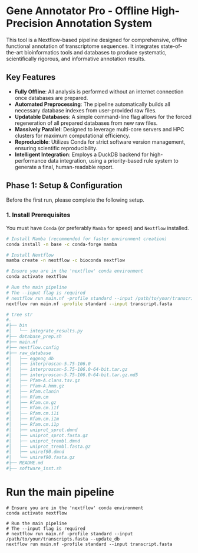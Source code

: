 # Gene Annotator Pro - Offline High-Precision Annotation System

This tool is a Nextflow-based pipeline designed for comprehensive, offline functional annotation of transcriptome sequences. It integrates state-of-the-art bioinformatics tools and databases to produce systematic, scientifically rigorous, and informative annotation results.

## Key Features

-   **Fully Offline**: All analysis is performed without an internet connection once databases are prepared.
-   **Automated Preprocessing**: The pipeline automatically builds all necessary database indexes from user-provided raw files.
-   **Updatable Databases**: A simple command-line flag allows for the forced regeneration of all prepared databases from new raw files.
-   **Massively Parallel**: Designed to leverage multi-core servers and HPC clusters for maximum computational efficiency.
-   **Reproducible**: Utilizes Conda for strict software version management, ensuring scientific reproducibility.
-   **Intelligent Integration**: Employs a DuckDB backend for high-performance data integration, using a priority-based rule system to generate a final, human-readable report.

## Phase 1: Setup & Configuration

Before the first run, please complete the following setup.

### 1. Install Prerequisites

You must have `Conda` (or preferably `Mamba` for speed) and `Nextflow` installed.

```bash
# Install Mamba (recommended for faster environment creation)
conda install -n base -c conda-forge mamba

# Install Nextflow
mamba create -n nextflow -c bioconda nextflow

# Ensure you are in the 'nextflow' conda environment
conda activate nextflow

# Run the main pipeline
# The --input flag is required
# nextflow run main.nf -profile standard --input /path/to/your/transcripts.fasta --update_db
nextflow run main.nf -profile standard --input transcript.fasta 

# tree str
#.
#├── bin
#│   └── integrate_results.py
#├── database_prep.sh
#├── main.nf
#├── nextflow.config
#├── raw_database
#│   ├── eggnog_db
#│   ├── interproscan-5.75-106.0
#│   ├── interproscan-5.75-106.0-64-bit.tar.gz
#│   ├── interproscan-5.75-106.0-64-bit.tar.gz.md5
#│   ├── Pfam-A.clans.tsv.gz
#│   ├── Pfam-A.hmm.gz
#│   ├── Rfam.clanin
#│   ├── Rfam.cm
#│   ├── Rfam.cm.gz
#│   ├── Rfam.cm.i1f
#│   ├── Rfam.cm.i1i
#│   ├── Rfam.cm.i1m
#│   ├── Rfam.cm.i1p
#│   ├── uniprot_sprot.dmnd
#│   ├── uniprot_sprot.fasta.gz
#│   ├── uniprot_trembl.dmnd
#│   ├── uniprot_trembl.fasta.gz
#│   ├── uniref90.dmnd
#│   └── uniref90.fasta.gz
#├── README.md
#├── software_inst.sh
```
# Run the main pipeline
```
# Ensure you are in the 'nextflow' conda environment
conda activate nextflow

# Run the main pipeline
# The --input flag is required
# nextflow run main.nf -profile standard --input /path/to/your/transcripts.fasta --update_db
nextflow run main.nf -profile standard --input transcript.fasta 
